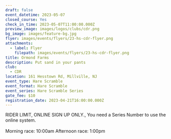 ```yaml
---
draft: false
event_datetime: 2023-05-07
closed_course: Yes
check_in_time: 2023-05-07T11:00:00.000Z
preview_image: images/logos/clubs/cdr.png
bg_image: images/feature-bg.jpg
flyer: images/events/flyers/23-hs-cdr-flyer.png
attachments:
  - label: Flyer
    filepath: images/events/flyers/23-hs-cdr-flyer.png
title: Ormond Farms
description: Put sand in your pants
club:
  - CDR
location: 161 Hesstown Rd, Millville, NJ
event_type: Hare Scramble
event_format: Hare Scramble
event_series: Hare Scramble Series
gate_fee: $10
registration_date: 2023-04-21T16:00:00.000Z
---
```

RIDER LIMIT, ONLINE SIGN UP ONLY., You need a Series Number to use the online system.\
\
Morning race: 10:00am
Afternoon race: 1:00pm